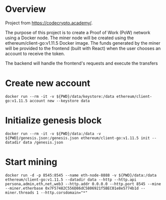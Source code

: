 
# Overview
Project from https://codecrypto.academy/.

The purpose of this project is to create a Proof of Work (PoW) network using a Docker node. The miner node will be created using the ethereum/client-go:v1.11.5 Docker image. The funds generated by the miner will be provided to the frontend (built with React) when the user chooses an account to receive the token.

The backend will handle the frontend's requests and execute the transfers
# Create new account
```
docker run --rm -it -v ${PWD}/data/keystore:/data ethereum/client-go:v1.11.5 account new --keystore data
```
# Initialize genesis block
```
docker run --rm -it -v ${PWD}/data:/data -v ${PWD}/genesis.json:/genesis.json ethereum/client-go:v1.11.5 init --datadir data /genesis.json
```
# Start mining
```
docker run -d -p 8545:8545 --name eth-node-8888 -v ${PWD}/data:/data ethereum/client-go:v1.11.5 --datadir data --http --http.api persona,admin,eth,net,web3 --http.addr 0.0.0.0 --http.port 8545 --mine --miner.etherbase 0x7F57482C556D86dC5806921f5BEC01e8e5774b1d --miner.threads 1 --http.corsdomain="*"
```